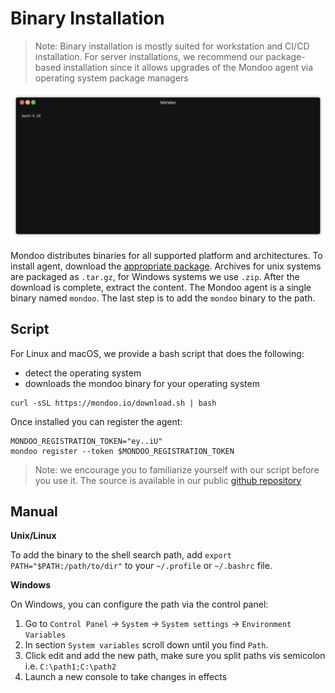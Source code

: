 # Binary Installation

> Note: Binary installation is mostly suited for workstation and CI/CD installation. For server installations, we recommend our package-based installation since it allows upgrades of the Mondoo agent via operating system package managers

![Download Mondoo CLI](../static/videos/mondoo-download.gif)

Mondoo distributes binaries for all supported platform and architectures. To install agent, download the [appropriate package](https://releases.mondoo.io/mondoo/). Archives for unix systems are packaged as `.tar.gz`, for Windows systems we use `.zip`. After the download is complete, extract the content. The Mondoo agent is a single binary named `mondoo`. The last step is to add the `mondoo` binary to the path.

## Script

For Linux and macOS, we provide a bash script that does the following:

* detect the operating system
* downloads the mondoo binary for your operating system

```
curl -sSL https://mondoo.io/download.sh | bash
```

Once installed you can register the agent:

```
MONDOO_REGISTRATION_TOKEN="ey..iU"
mondoo register --token $MONDOO_REGISTRATION_TOKEN
```

> Note: we encourage you to familiarize yourself with our script before you use it.
> The source is available in our public [github repository](https://github.com/mondoolabs/mondoo/blob/master/download.sh)

## Manual

**Unix/Linux**

To add the binary to the shell search path, add `export PATH="$PATH:/path/to/dir"` to your `~/.profile` or `~/.bashrc` file.

**Windows**

On Windows, you can configure the path via the control panel:

1. Go to `Control Panel` -> `System` -> `System settings` -> `Environment Variables`
2. In section `System variables` scroll down until you find `Path`.
3. Click edit and add the new path, make sure you split paths vis semicolon i.e. `C:\path1;C:\path2`
5. Launch a new console to take changes in effects
